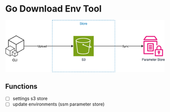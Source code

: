 # Go Download Env Tool

![arch](./public/architecture.png)

## Functions

- [ ] settings s3 store
- [ ] update environments (ssm parameter store)
